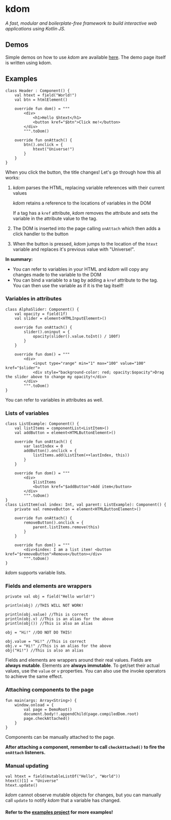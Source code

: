 # kdom
*A fast, modular and boilerplate-free framework to build interactive web applications using Kotlin JS.*

## Demos
Simple demos on how to use *kdom* are available [here](http://static.nulldev.xyz/ci/kdom/src/main/resources/page.html). The demo page itself is written using kdom.

## Examples
```
class Header : Component() {
    val htext = field("World!")
    val btn = htmlElement()

    override fun dom() = """
        <div>
            <h1>Hello $htext</h1>
            <button kref="$btn">Click me!</button>
        </div>
        """.toDom()

    override fun onAttach() {
        btn().onclick = {
            htext("Universe!")
        }
    }
}
```
When you click the button, the title changes!
Let's go through how this all works:
1. *kdom* parses the HTML, replacing variable references with their current values

    *kdom* retains a reference to the locations of variables in the DOM
    
    If a tag has a `kref` attribute, *kdom* removes the attribute and sets the variable in the attribute value to the tag.
2. The DOM is inserted into the page calling `onAttach` which then adds a click handler to the button
3. When the button is pressed, *kdom* jumps to the location of the `htext` variable and replaces it's previous value with "Universe!".

**In summary:**
- You can refer to variables in your HTML and *kdom* will copy any changes made to the variable to the DOM
- You can bind a variable to a tag by adding a `kref` attribute to the tag. You can then use the variable as if it is the tag itself!

### Variables in attributes
```
class AlphaSlider: Component() {
    val opacity = field(1f)
    val slider = element<HTMLInputElement>()

    override fun onAttach() {
        slider().oninput = {
            opacity(slider().value.toInt() / 100f)
        }
    }

    override fun dom() = """
        <div>
            <input type="range" min="1" max="100" value="100" kref="$slider">
            <div style="background-color: red; opacity:$opacity">Drag the slider above to change my opacity!</div>
        </div>
        """.toDom()
}
```
You can refer to variables in attributes as well.

### Lists of variables
```
class ListExample: Component() {
    val listItems = componentList<ListItem>()
    val addButton = element<HTMLButtonElement>()

    override fun onAttach() {
        var lastIndex = 0
        addButton().onclick = {
            listItems.add(ListItem(++lastIndex, this))
        }
    }

    override fun dom() = """
        <div>
            $listItems
            <button kref="$addButton">Add item</button>
        </div>
        """.toDom()
}
class ListItem(val index: Int, val parent: ListExample): Component() {
    private val removeButton = element<HTMLButtonElement>()

    override fun onAttach() {
        removeButton().onclick = {
            parent.listItems.remove(this)
        }
    }

    override fun dom() = """
        <div>$index: I am a list item! <button kref="$removeButton">Remove</button></div>
        """.toDom()
}
```
*kdom* supports variable lists.

### Fields and elements are wrappers
```
private val obj = field("Hello world!")

println(obj) //THIS WILL NOT WORK!

println(obj.value) //This is correct
println(obj.v) //This is an alias for the above
println(obj()) //This is also an alias

obj = "Hi!" //DO NOT DO THIS!

obj.value = "Hi!" //This is correct
obj.v = "Hi!" //This is an alias for the above
obj("Hi!") //This is also an alias
```
Fields and elements are wrappers around their real values.
Fields are **always mutable**.
Elements are **always immutable**.
To get/set their actual values, use the `value` or `v` properties. You can also use the invoke operators to achieve the same effect.

### Attaching components to the page
```
fun main(args: Array<String>) {
    window.onload = {
        val page = DemoRoot()
        document.body!!.appendChild(page.compiledDom.root)
        page.checkAttached()
    }
}
```
Components can be manually attached to the page.

**After attaching a component, remember to call `checkAttached()` to fire the `onAttach` listeners.**

### Manual updating
```
val htext = field(mutableListOf("Hello", "World"))
htext()[1] = "Universe"
htext.update()
```
*kdom* cannot observe mutable objects for changes, but you can manually call `update` to notify *kdom* that a variable has changed.

#### Refer to the [examples project](https://github.com/null-dev/kdom/tree/master/examples) for more examples!
